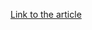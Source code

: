 [Link to the article](https://developer.android.com/reference/android/telephony/TelephonyManager.html)
